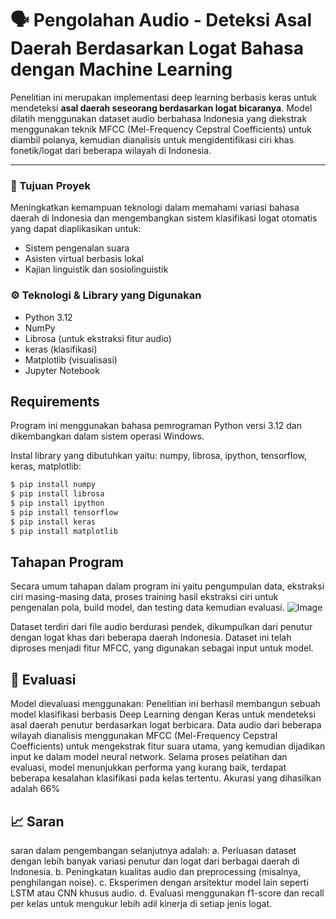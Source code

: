 # 🗣️ Pengolahan Audio - Deteksi Asal Daerah Berdasarkan Logat Bahasa dengan Machine Learning

Penelitian ini merupakan implementasi deep learning berbasis keras untuk mendeteksi **asal daerah seseorang berdasarkan logat bicaranya**. Model dilatih menggunakan dataset audio berbahasa Indonesia yang diekstrak menggunakan teknik MFCC (Mel-Frequency Cepstral Coefficients) untuk diambil polanya, kemudian dianalisis untuk mengidentifikasi ciri khas fonetik/logat dari beberapa wilayah di Indonesia.

---

### 🎯 Tujuan Proyek

Meningkatkan kemampuan teknologi dalam memahami variasi bahasa daerah di Indonesia dan mengembangkan sistem klasifikasi logat otomatis yang dapat diaplikasikan untuk:
- Sistem pengenalan suara
- Asisten virtual berbasis lokal
- Kajian linguistik dan sosiolinguistik

### ⚙️ Teknologi & Library yang Digunakan

- Python 3.12
- NumPy
- Librosa (untuk ekstraksi fitur audio)
- keras (klasifikasi)
- Matplotlib (visualisasi)
- Jupyter Notebook

## Requirements
Program ini menggunakan bahasa pemrograman Python versi 3.12 dan dikembangkan dalam sistem operasi Windows.

Instal library yang dibutuhkan yaitu: numpy, librosa, ipython, tensorflow, keras, matplotlib:

```bash
$ pip install numpy
$ pip install librosa
$ pip install ipython
$ pip install tensorflow
$ pip install keras
$ pip install matplotlib
```

## Tahapan Program
Secara umum tahapan dalam program ini yaitu pengumpulan data, ekstraksi ciri masing-masing data, proses training hasil ekstraksi ciri untuk pengenalan pola, build model, dan testing data kemudian evaluasi.
![Image](https://github.com/user-attachments/assets/5c66e88e-6f8c-4050-8503-76627f61b6e8)

Dataset terdiri dari file audio berdurasi pendek, dikumpulkan dari penutur dengan logat khas dari beberapa daerah Indonesia. Dataset ini telah diproses menjadi fitur MFCC, yang digunakan sebagai input untuk model.

## 🎯 Evaluasi
Model dievaluasi menggunakan:
Penelitian ini berhasil membangun sebuah model klasifikasi berbasis Deep Learning dengan Keras untuk mendeteksi asal daerah penutur berdasarkan logat berbicara. Data audio dari beberapa wilayah dianalisis menggunakan MFCC (Mel-Frequency Cepstral Coefficients) untuk mengekstrak fitur suara utama, yang kemudian dijadikan input ke dalam model neural network. Selama proses pelatihan dan evaluasi, model menunjukkan performa yang kurang baik, terdapat beberapa kesalahan klasifikasi pada kelas tertentu. Akurasi yang dihasilkan adalah 66%

## 📈 Saran
saran dalam pengembangan selanjutnya adalah:
a. Perluasan dataset dengan lebih banyak variasi penutur dan logat dari berbagai daerah di Indonesia.
b. Peningkatan kualitas audio dan preprocessing (misalnya, penghilangan noise).
c. Eksperimen dengan arsitektur model lain seperti LSTM atau CNN khusus audio.
d. Evaluasi menggunakan f1-score dan recall per kelas untuk mengukur lebih adil kinerja di setiap jenis logat.




